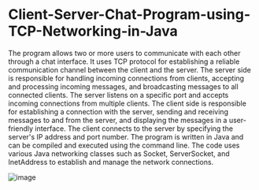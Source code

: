 # Client-Server-Chat-Program-using-TCP-Networking-in-Java
  The program allows two or more users to communicate with each other through a chat interface. It uses TCP protocol for establishing a reliable communication channel between the client and the server.
  The server side is responsible for handling incoming connections from clients, accepting and processing incoming messages, and broadcasting messages to all connected clients. The server listens on a specific port and accepts incoming connections from multiple clients.
  The client side is responsible for establishing a connection with the server, sending and receiving messages to and from the server, and displaying the messages in a user-friendly interface. The client connects to the server by specifying the server's IP address and port number.
  The program is written in Java and can be compiled and executed using the command line. The code uses various Java networking classes such as Socket, ServerSocket, and InetAddress to establish and manage the network connections.

![image](https://user-images.githubusercontent.com/77071056/228984875-8b900c71-913e-401f-91b0-60f28963f42f.png)
